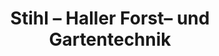 ---
title: "Stihl – Haller Forst– und Gartentechnik"
url: /aldingen/stihl-haller-forst-und-gartentechnik/
shop: Eisenwaren
---